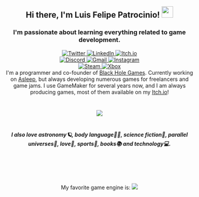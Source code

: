 



<h2 id="header" align="center">
Hi there, I'm Luis Felipe Patrocinio! <img src="https://media.giphy.com/media/hvRJCLFzcasrR4ia7z/giphy.gif" width="30px"/>
</h2>

<h3 id="header" align="center">
I'm passionate about learning everything related to game development. 
</h3>
 

<div id="badges" align="center">
  <a href="https://twitter.com/patrocinioluisf">
    <img src="https://img.shields.io/twitter/url/https/twitter.com/patrocinioluisf.svg??style=flat&label=%20%40patrocinioluisf" alt="Twitter"/>
  </a>
  <a href="https://linkedin.com/in/luisfpatrocinio/">
    <img src="https://img.shields.io/badge/-luisfpatrocinio-blue?style=flat&logo=Linkedin&logoColor=white&link=https://www.linkedin.com/in/luisfpatrocinio/" alt="LinkedIn"/>
  </a>
  <a href="https://patrocinioluisf.itch.io">
    <img src="https://img.shields.io/badge/Itch.io-FA5C5C?style=flat&logo=itchdotio&logoColor=white" alt="Itch.io"/>
  </a>
</div>
                                                                                                          
                                                                                                          
<div id="badges" align="center">
  <a href="https://discordapp.com/users/256614318571782154/">
    <img src="https://img.shields.io/badge/Discord-5865F2?style=flat&logo=discord&logoColor=white" alt="Discord"/>
  </a>
  <a href="mailto:patrocinioluisf@gmail.com">
    <img src="https://img.shields.io/badge/Gmail-D14836?style=flat&logo=gmail&logoColor=white" alt="Gmail"/>
  </a>
  <a href="https://www.instagram.com/luisf.patrocinio/">
    <img src="https://img.shields.io/badge/Instagram-E4405F?style=flat&logo=instagram&logoColor=white" alt="Instagram"/>
  </a>
</div>

<div id="badges" align="center">
  <a href="https://steamcommunity.com/id/patrocinioluisf/">
    <img src="https://img.shields.io/badge/Steam-000000?style=flat&logo=steam&logoColor=white" alt="Steam"/>
  </a>
  <a href="https://account.xbox.com/en-US/Profile?gamerTag=&csrf=A2O0H-OOP2hz1Jpr4auTfGnnWbWZDuWEbSW3ddTeT9sVQugxfqVdJH4lDXuPKlqZkZCLRze-bTTEWF2HzYZ8nBVzNVc1">
    <img src="https://img.shields.io/badge/Xbox-107C10?style=flat&logo=xbox&logoColor=white" alt="Xbox"/>
  </a>
</div>

<div align="center">
I'm a programmer and co-founder of <a href="https://www.blackhole.games/">Black Hole Games</a>. Currently working on <a href="http://bit.ly/AsleepSteam">Asleep</a>, but always developing numerous games for freelancers and game jams.
I use GameMaker for several years now, and I am always producing games, most of them available on my <a href="https://patrocinioluisf.itch.io">Itch.io</a>!
</div>

#

<div align="center">
<a href="https://github.com/luisfpatrocinio/">
<img src="https://github-readme-stats.vercel.app/api?username=luisfpatrocinio&count_private=true&show_icons=true&theme=algolia">
</a>
</div>

#

<h5 align="center">
I also love astronomy🪐, body language🧘‍♂️, science fiction🧬, parallel universes🌌, love💞, sports🏐, books📚 and technology💻.
</h5>

#

<br>
<br>
<br>


<div align = "center">
My favorite game engine is: <img src="https://coal.gamemaker.io/sites/5d75794b3c84c70006700381/assets/624ffbbc21542a00126f790b/GameMakerlogo.png">
</div>

[bhgwebsite]: https://www.blackhole.games/
[asleepwebsite]: http://bit.ly/AsleepSteam
[twitterlink]: https://twitter.com/patrocinioluisf
[instagramlink]: https://www.instagram.com/luisf.patrocinio/
[discordlink]: https://discordapp.com/users/256614318571782154/
[bhgdiscordlink]: https://discord.gg/Y9zTPXpdw9
[itchiolink]: https://patrocinioluisf.itch.io
